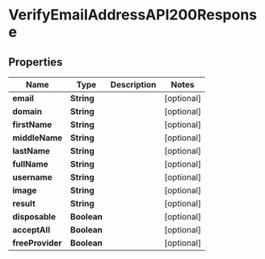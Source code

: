 

# VerifyEmailAddressAPI200Response


## Properties

| Name | Type | Description | Notes |
|------------ | ------------- | ------------- | -------------|
|**email** | **String** |  |  [optional] |
|**domain** | **String** |  |  [optional] |
|**firstName** | **String** |  |  [optional] |
|**middleName** | **String** |  |  [optional] |
|**lastName** | **String** |  |  [optional] |
|**fullName** | **String** |  |  [optional] |
|**username** | **String** |  |  [optional] |
|**image** | **String** |  |  [optional] |
|**result** | **String** |  |  [optional] |
|**disposable** | **Boolean** |  |  [optional] |
|**acceptAll** | **Boolean** |  |  [optional] |
|**freeProvider** | **Boolean** |  |  [optional] |



